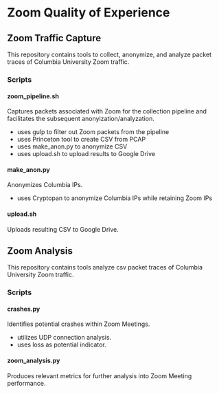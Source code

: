 # Zoom Quality of Experience

## Zoom Traffic Capture

This repository contains tools to collect, anonymize, and analyze packet traces of Columbia University Zoom traffic. 

### Scripts

#### zoom_pipeline.sh

Captures packets associated with Zoom for the collection pipeline and facilitates the subsequent anonyization/analyzation.
* uses gulp to filter out Zoom packets from the pipeline
* uses Princeton tool to create CSV from PCAP
* uses make_anon.py to anonymize CSV
* uses upload.sh to upload results to Google Drive

#### make_anon.py

Anonymizes Columbia IPs.
* uses Cryptopan to anonymize Columbia IPs while retaining Zoom IPs

#### upload.sh

Uploads resulting CSV to Google Drive.

## Zoom Analysis

This repository contains tools analyze csv packet traces of Columbia University Zoom traffic. 

### Scripts

#### crashes.py

Identifies potential crashes within Zoom Meetings.
* utilizes UDP connection analysis.
* uses loss as potential indicator.

#### zoom_analysis.py

Produces relevant metrics for further analysis into Zoom Meeting performance.
